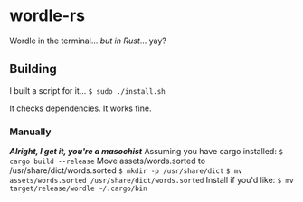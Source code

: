 # wordle-rs
Wordle in the terminal... *but in Rust*... yay?

## Building
I built a script for it...
`$ sudo ./install.sh`

It checks dependencies. It works fine.

### Manually
***Alright, I get it, you're a masochist***
Assuming you have cargo installed:
`$ cargo build --release`
Move assets/words.sorted to /usr/share/dict/words.sorted
`$ mkdir -p /usr/share/dict`
`$ mv assets/words.sorted /usr/share/dict/words.sorted`
Install if you'd like:
`$ mv target/release/wordle ~/.cargo/bin`
